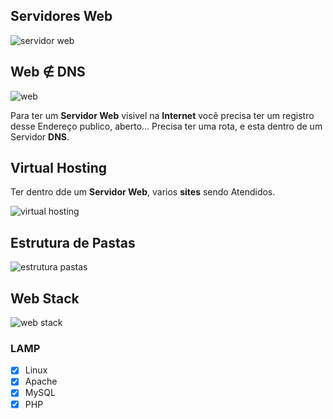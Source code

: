 ## Servidores Web
![servidor web](https://user-images.githubusercontent.com/62820033/81327174-3f8b0100-9071-11ea-98d7-d710590b4879.png)

## Web ∉ DNS
![web](https://user-images.githubusercontent.com/62820033/81327341-7eb95200-9071-11ea-855c-bd1fc6277570.png)

Para ter um  **Servidor Web** visivel na **Internet** você precisa ter um registro desse Endereço publico, aberto...
Precisa ter uma rota, e esta dentro de um Servidor **DNS**.

## Virtual Hosting
Ter dentro dde um **Servidor Web**, varios **sites** sendo Atendidos.

![virtual hosting](https://user-images.githubusercontent.com/62820033/81327610-eb345100-9071-11ea-9039-4bcd8e33a37c.png)


## Estrutura de Pastas
![estrutura pastas](https://user-images.githubusercontent.com/62820033/81327670-00a97b00-9072-11ea-8635-8e252b2667cb.png)

## Web Stack
![web stack](https://user-images.githubusercontent.com/62820033/81327695-0e5f0080-9072-11ea-80de-22457c561e4b.png)

### LAMP
- [x] Linux
- [x] Apache
- [x] MySQL
- [x] PHP
